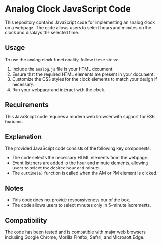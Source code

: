 # Analog Clock JavaScript Code

This repository contains JavaScript code for implementing an analog clock on a webpage. The code allows users to select hours and minutes on the clock and displays the selected time.

## Usage

To use the analog clock functionality, follow these steps:

1. Include the `analog.js` file in your HTML document.
2. Ensure that the required HTML elements are present in your document.
3. Customize the CSS styles for the clock elements to match your design if necessary.
4. Run your webpage and interact with the clock.

## Requirements

This JavaScript code requires a modern web browser with support for ES6 features.

## Explanation

The provided JavaScript code consists of the following key components:

* The code selects the necessary HTML elements from the webpage.
* Event listeners are added to the hour and minute elements, allowing users to select the desired hour and minute.
* The `outtime(e)` function is called when the AM or PM element is clicked.

## Notes

* This code does not provide responsiveness out of the box.
* The code allows users to select minutes only in 5-minute increments.

## Compatibility

The code has been tested and is compatible with major web browsers, including Google Chrome, Mozilla Firefox, Safari, and Microsoft Edge.
